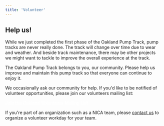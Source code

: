 ```yaml
---
title: 'Volunteer'
---
```


## Help us!

While we just completed the first phase of the Oakland Pump Track, pump tracks are never really done. The track will change over time due to wear and weather. And beside track maintenance, there may be other projects we might want to tackle to improve the overall experience at the track.

The Oakland Pump Track belongs to you, our community. Please help us improve and maintain this pump track so that everyone can continue to enjoy it.

We occasionally ask our community for help. If you'd like to be notified of volunteer opportunities, please join our volunteers mailing list:

<p class="text-center">
<a class="font-sans hover:bg-red-800 font-bold text-xl uppercase no-underline bg-red-700 text-white rounded-full py-2 px-4" href="https://groups.google.com/forum/#!forum/oakland-pump-track-volunteers/join" target="_blank" style="color:#fff;text-decoration:none">Join the Oakland Volunteers Mailing List</a>
</p>

If you're part of an organization such as a NICA team, please [contact us](mailto:rich.manalang@gmail.com?subject=We'd+like+to+volunteer+with+the+pump+track!) to organize a volunteer workday for your team.
